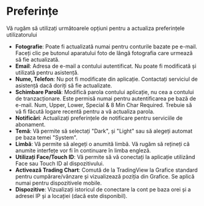# **Preferințe**
  
  
Vă rugăm să utilizați următoarele opțiuni pentru a actualiza preferințele utilizatorului 
- **Fotografie**: Poate fi actualizată numai pentru conturile bazate pe e-mail. Faceți clic pe butonul aparatului foto de lângă fotografia care urmează să fie actualizată.
- **Email**: Adresa de e-mail a contului autentificat. Nu poate fi modificată și utilizată pentru asistență.
- **Nume, Telefon**: Nu pot fi modificate din aplicație. Contactați serviciul de asistență dacă doriți să fie actualizate.
- **Schimbare Parolă**: Modifică parola contului aplicație, nu cea a contului de tranzacționare. Este permisă numai pentru autentificarea pe bază de e-mail. Num, Upper, Lower, Special & 8 Min Char Required. Trebuie să vă fi făcută logare recentă pentru a vă actualiza parola.
- **Notificări**: Actualizați preferințele de notificare pentru serviciile de abonament.
- **Temă**: Vă permite să selectați "Dark", și "Light" sau să alegeți automat pe baza temei "System".
- **Limbă**: Vă permite să alegeți o anumită limbă. Vă rugăm să rețineți că anumite interfețe vor fi în continuare în limba engleză.
- **Utilizați Face/Touch ID**: Vă permite să vă conectați la aplicație utilizând Face sau Touch ID al dispozitivului.
- **Activează Trading Chart**: Comută de la TradingView la Grafice standard pentru cumpărare/vânzare și vizualizează poziția din Grafice. Se aplică numai pentru dispozitivele mobile.   
- **Dispozitive**: Vizualizați istoricul de conectare la cont pe baza orei și a adresei IP și a locației (dacă este disponibil).
